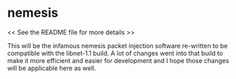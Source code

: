 nemesis
=======
<< See the README file for more details >>

This will be the infamous nemesis packet injection software re-written to be compatible with the libnet-1.1 build.
A lot of changes went into that build to make it more efficient and easier for development and I hope those changes will 
be applicable here as well.
